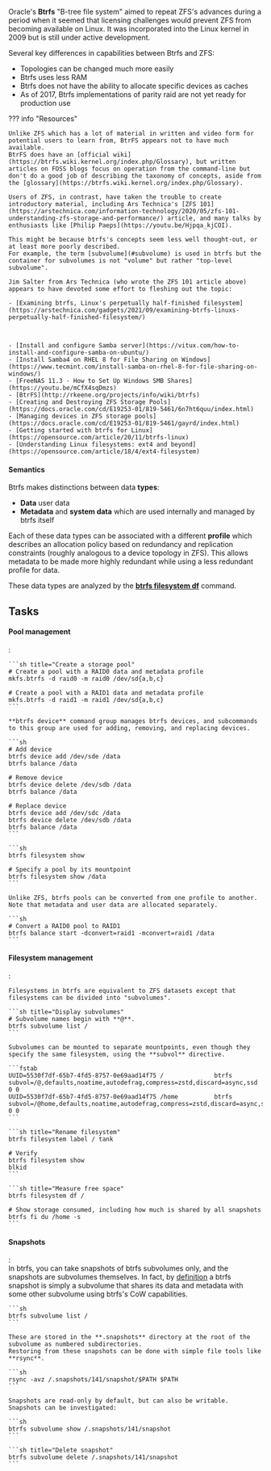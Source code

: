 Oracle's **Btrfs** "B-tree file system" aimed to repeat ZFS's advances during a period when it seemed that licensing challenges would prevent ZFS from becoming available on Linux.
It was incorporated into the Linux kernel in 2009 but is still under active development.

Several key differences in capabilities between Btrfs and ZFS:

- Topologies can be changed much more easily
- Btrfs uses less RAM
- Btrfs does not have the ability to allocate specific devices as caches
- As of 2017, Btrfs implementations of parity raid are not yet ready for production use



??? info "Resources"

    Unlike ZFS which has a lot of material in written and video form for potential users to learn from, BtrFS appears not to have much available.
    BtrFS does have an [official wiki](https://btrfs.wiki.kernel.org/index.php/Glossary), but written articles on FOSS blogs focus on operation from the command-line but don't do a good job of describing the taxonomy of concepts, aside from the [glossary](https://btrfs.wiki.kernel.org/index.php/Glossary).

    Users of ZFS, in contrast, have taken the trouble to create introductory material, including Ars Technica's [ZFS 101](https://arstechnica.com/information-technology/2020/05/zfs-101-understanding-zfs-storage-and-performance/) article, and many talks by enthusiasts like [Philip Paeps](https://youtu.be/Hjpqa_kjCOI).

    This might be because btrfs's concepts seem less well thought-out, or at least more poorly described.
    For example, the term [subvolume](#subvolume) is used in btrfs but the container for subvolumes is not "volume" but rather "top-level subvolume".

    Jim Salter from Ars Technica (who wrote the ZFS 101 article above) appears to have devoted some effort to fleshing out the topic:

    - [Examining btrfs, Linux's perpetually half-finished filesystem](https://arstechnica.com/gadgets/2021/09/examining-btrfs-linuxs-perpetually-half-finished-filesystem/)



    - [Install and configure Samba server](https://vitux.com/how-to-install-and-configure-samba-on-ubuntu/)
    - [Install Samba4 on RHEL 8 for File Sharing on Windows](https://www.tecmint.com/install-samba-on-rhel-8-for-file-sharing-on-windows/)
    - [FreeNAS 11.3 - How to Set Up Windows SMB Shares](https://youtu.be/mCfX4sqDmzs)
    - [BtrFS](http://rkeene.org/projects/info/wiki/btrfs)
    - [Creating and Destroying ZFS Storage Pools](https://docs.oracle.com/cd/E19253-01/819-5461/6n7ht6quu/index.html)
    - [Managing devices in ZFS storage pools](https://docs.oracle.com/cd/E19253-01/819-5461/gayrd/index.html)
    - [Getting started with btrfs for Linux](https://opensource.com/article/20/11/btrfs-linux)
    - [Understanding Linux filesystems: ext4 and beyond](https://opensource.com/article/18/4/ext4-filesystem)

#### Semantics

Btrfs makes distinctions between data **types**:

- **Data** user data
- **Metadata** and **system data** which are used internally and managed by btrfs itself

Each of these data types can be associated with a different **profile** which describes an allocation policy based on redundancy and replication constraints (roughly analogous to a device topology in ZFS).
This allows metadata to be made more highly redundant while using a less redundant profile for data.

These data types are analyzed by the [**btrfs filesystem df**](https://btrfs.readthedocs.io/en/latest/btrfs-filesystem.html#subcommand) command.


## Tasks

#### Pool management
:   

    ```sh title="Create a storage pool"
    # Create a pool with a RAID0 data and metadata profile
    mkfs.btrfs -d raid0 -m raid0 /dev/sd{a,b,c}

    # Create a pool with a RAID1 data and metadata profile
    mkfs.btrfs -d raid1 -m raid1 /dev/sd{a,b,c}
    ```

    **btrfs device** command group manages btrfs devices, and subcommands to this group are used for adding, removing, and replacing devices.

    ```sh
    # Add device
    btrfs device add /dev/sde /data
    btrfs balance /data

    # Remove device
    btrfs device delete /dev/sdb /data
    btrfs balance /data

    # Replace device
    btrfs device add /dev/sdc /data
    btrfs device delete /dev/sdb /data
    btrfs balance /data
    ```

    ```sh
    btrfs filesystem show

    # Specify a pool by its mountpoint
    btrfs filesystem show /data
    ```

    Unlike ZFS, btrfs pools can be converted from one profile to another.
    Note that metadata and user data are allocated separately.

    ```sh
    # Convert a RAID0 pool to RAID1
    btrfs balance start -dconvert=raid1 -mconvert=raid1 /data
    ```

#### Filesystem management
:   

    Filesystems in btrfs are equivalent to ZFS datasets except that filesystems can be divided into "subvolumes".

    ```sh title="Display subvolumes"
    # Subvolume names begin with **@**.
    btrfs subvolume list /
    ```

    Subvolumes can be mounted to separate mountpoints, even though they specify the same filesystem, using the **subvol** directive.
    
    ```fstab
    UUID=5530f7df-65b7-4fd5-8757-0e69aad14f75 /              btrfs   subvol=/@,defaults,noatime,autodefrag,compress=zstd,discard=async,ssd 0 0
    UUID=5530f7df-65b7-4fd5-8757-0e69aad14f75 /home          btrfs   subvol=/@home,defaults,noatime,autodefrag,compress=zstd,discard=async,ssd 0 0
    ```

    ```sh title="Rename filesystem"
    btrfs filesystem label / tank
    
    # Verify
    btrfs filesystem show
    blkid
    ```

    ```sh title="Measure free space"
    btrfs filesystem df /

    # Show storage consumed, including how much is shared by all snapshots
    btrfs fi du /home -s
    ```

#### Snapshots
:   
    In btrfs, you can take snapshots of btrfs subvolumes only, and the snapshots are subvolumes themselves.
    In fact, by [definition](https://btrfs.wiki.kernel.org/index.php/SysadminGuide#Snapshots) a btrfs snapshot is simply a subvolume that shares its data and metadata with some other subvolume using btrfs's CoW capabilities.

    ```sh
    btrfs subvolume list /
    ```

    These are stored in the **.snapshots** directory at the root of the subvolume as numbered subdirectories.
    Restoring from these snapshots can be done with simple file tools like **rsync**.

    ```sh
    rsync -avz /.snapshots/141/snapshot/$PATH $PATH
    ```
    
    Snapshots are read-only by default, but can also be writable.
    Snapshots can be investigated:

    ```sh
    btrfs subvolume show /.snapshots/141/snapshot
    ```

    ```sh title="Delete snapshot"
    btrfs subvolume delete /.snapshots/141/snapshot
    ```

